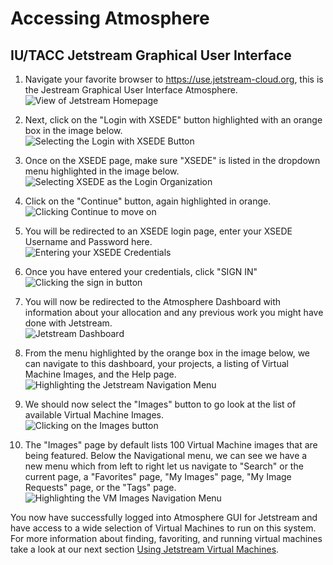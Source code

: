 # Accessing Atmosphere
## IU/TACC Jetstream Graphical User Interface

1. Navigate your favorite browser to https://use.jetstream-cloud.org, this is the Jestream Graphical User Interface Atmosphere.   
![View of Jetstream Homepage](./screenshots/jetstream-homepage.png "Jetstream Homepage")

2. Next, click on the "Login with XSEDE" button highlighted with an orange box in the image below.   
![Selecting the Login with XSEDE Button](./screenshots/select-xsede-login.png "Highlighting the Login with XSEDE button")   

3. Once on the XSEDE page, make sure "XSEDE" is listed in the dropdown menu highlighted in the image below.   
![Selecting XSEDE as the Login Organization](./screenshots/logging-in-with-xsede-1.png "Make sure XSEDE is selected as the organization")   

4. Click on the "Continue" button, again highlighted in orange.   
![Clicking Continue to move on](./screenshots/logging-in-with-xsede-2.png "Click continue to move on")

5. You will be redirected to an XSEDE login page, enter your XSEDE Username and Password here.   
![Entering your XSEDE Credentials](./screenshots/logging-in-with-xsede-3.png "Enter your XSEDE credentials in the fields provided")

6. Once you have entered your credentials, click "SIGN IN"   
![Clicking the sign in button](./screenshots/logging-in-with-xsede-4.png "Click the sign in button shown")

7. You will now be redirected to the Atmosphere Dashboard with information about your allocation and any previous work you might have done with Jetstream.   
![Jetstream Dashboard](./screenshots/atmosphere-dashboard-logged-in.png "View of the Jetstream Dashboard in Atmosphere")

8. From the menu highlighted by the orange box in the image below, we can navigate to this dashboard, your projects, a listing of Virtual Machine Images, and the Help page.   
![Highlighting the Jetstream Navigation Menu](./screenshots/atmosphere-nav-menu.png "Highlighting the navigation menu, from left to right Dashboard, Projects, Images, and Help")

9. We should now select the "Images" button to go look at the list of available Virtual Machine Images.   
![Clicking on the Images button](./screenshots/select-images.png "Click on the Images button")

10. The "Images" page by default lists 100 Virtual Machine images that are being featured. Below the Navigational menu, we can see we have a new menu which from left to right let us navigate to "Search" or the current page, a "Favorites" page, "My Images" page, "My Image Requests" page, or the "Tags" page.   
![Highlighting the VM Images Navigation Menu](./screenshots/vm-images-nav-menu.png "highlighting the VM Images navigation menu, from left to right Search, Favorites, My Images, My Image Requests, Tags.")

You now have successfully logged into Atmosphere GUI for Jetstream and have access to a wide selection of Virtual Machines to run on this system. For more information about finding, favoriting, and running virtual machines take a look at our next section [Using Jetstream Virtual Machines](using-jetstream-virtual-machines.md).
